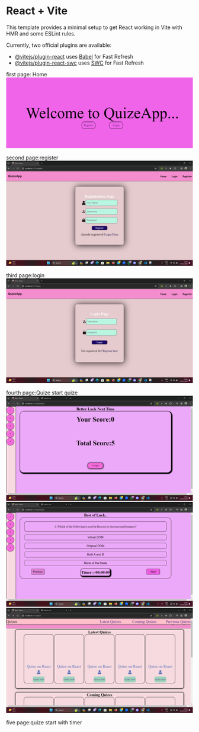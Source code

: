 # React + Vite

This template provides a minimal setup to get React working in Vite with HMR and some ESLint rules.

Currently, two official plugins are available:

- [@vitejs/plugin-react](https://github.com/vitejs/vite-plugin-react/blob/main/packages/plugin-react/README.md) uses [Babel](https://babeljs.io/) for Fast Refresh
- [@vitejs/plugin-react-swc](https://github.com/vitejs/vite-plugin-react-swc) uses [SWC](https://swc.rs/) for Fast Refresh


first page: Home
![Alt text](image.png)

second page:register
![Alt text](image-1.png)

third page:login
![Alt text](image-2.png)

fourth page:Quize
start quize 
![Alt text](<Screenshot 2024-01-14 133244.png>) ![Alt text](<Screenshot 2024-01-14 133208.png>) ![Alt text](<Screenshot 2024-01-14 133224.png>)

five page:quize start with timer
